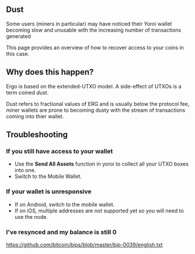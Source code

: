 ## Dust

Some users (miners in particular) may have noticed their Yoroi wallet becoming slow and unusable with the increasing number of transactions generated


This page provides an overview of how to recover access to your coins in this case.

## Why does this happen?

Ergo is based on the extended-UTXO model. A side-effect of UTXOs is a term coined *dust*. 

Dust refers to fractional values of ERG and is usually below the protocol fee, miner wallets are prone to becoming dusty with the stream of transactions coming into thier wallet.


## Troubleshooting

### If you still have access to your wallet

- Use the **Send All Assets** function in yoroi to collect all your UTXO boxes into one. 
- Switch to the Mobile Wallet. 

### If your wallet is unresponsive

- If on Android, switch to the mobile wallet.
- If on iOS, multiple addresses are not supported yet so you will need to use the node.



### I've resynced and my balance is still 0

https://github.com/bitcoin/bips/blob/master/bip-0039/english.txt


